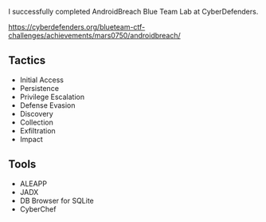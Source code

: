 I successfully completed AndroidBreach Blue Team Lab at CyberDefenders.

https://cyberdefenders.org/blueteam-ctf-challenges/achievements/mars0750/androidbreach/ 

## Tactics

- Initial Access
- Persistence
- Privilege Escalation
- Defense Evasion
- Discovery
- Collection
- Exfiltration
- Impact

## Tools

- ALEAPP
- JADX
- DB Browser for SQLite
- CyberChef
